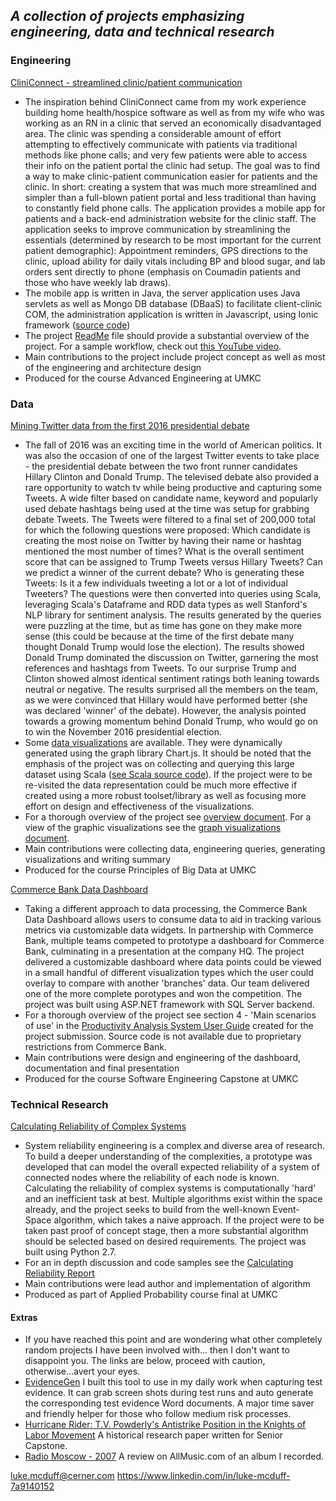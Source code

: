 _A collection of projects emphasizing engineering, data and technical research_
---

### Engineering

[CliniConnect - streamlined clinic/patient communication](https://github.com/ljm7b2/Portfolio/tree/master/ASESP16_CliniConnect_1-master)
* The inspiration behind CliniConnect came from my work experience building home health/hospice software as well as from my wife who was working as an RN in a clinic that served an economically disadvantaged area. The clinic was spending a considerable amount of effort attempting to effectively communicate with patients via traditional methods like phone calls; and very few patients were able to access their info on the patient portal the clinic had setup. The goal was to find a way to make clinic-patient communication easier for patients and the clinic. In short: creating a system that was much more streamlined and simpler than a full-blown patient portal and less traditional than having to constantly field phone calls. The application provides a mobile app for patients and a back-end administration website for the clinic staff. The application seeks to improve communication by streamlining the essentials (determined by research to be most important for the current patient demographic): Appointment reminders, GPS directions to the clinic, upload ability for daily vitals including BP and blood sugar, and lab orders sent directly to phone (emphasis on Coumadin patients and those who have weekly lab draws). 
* The mobile app is written in Java, the server application uses Java servlets as well as Mongo DB database (DBaaS) to facilitate client-clinic COM, the administration application is written in Javascript, using Ionic framework ([source code](https://github.com/ljm7b2/Portfolio/tree/master/ASESP16_CliniConnect_1-master/Source))
* The project [ReadMe](https://github.com/ljm7b2/Portfolio/blob/master/ASESP16_CliniConnect_1-master/README.md) file should provide a substantial overview of the project. For a sample workflow, check out [this YouTube video](https://www.youtube.com/watch?v=5t4kIitnlH0).
* Main contributions to the project include project concept as well as most of the engineering and architecture design
* Produced for the course Advanced Engineering at UMKC 

### Data

[Mining Twitter data from the first 2016 presidential debate](https://github.com/ljm7b2/Portfolio/tree/master/Mining%20Twitter%20data%20from%20the%202016%20presidential%20debate) 
* The fall of 2016 was an exciting time in the world of American politics. It was also the occasion of one of the largest Twitter events to take place - the presidential debate between the two front runner candidates Hillary Clinton and Donald Trump. The televised debate also provided a rare opportunity to watch tv while being productive and capturing some Tweets. A wide filter based on candidate name, keyword and popularly used debate hashtags being used at the time was setup for grabbing debate Tweets. The Tweets were filtered to a final set of 200,000 total for which the following questions were proposed: Which candidate is creating the most noise on Twitter by having their name or hashtag mentioned the most number of times? What is the overall sentiment score that can be assigned to Trump Tweets versus Hillary Tweets? Can we predict a winner of the current debate? Who is generating these Tweets: Is it a few individuals tweeting a lot or a lot of individual Tweeters? The questions were then converted into queries using Scala, leveraging Scala's Dataframe and RDD data types as well Stanford's NLP library for sentiment analysis. The results generated by the queries were puzzling at the time, but as time has gone on they make more sense (this could be because at the time of the first debate many thought Donald Trump would lose the election). The results showed Donald Trump dominated the discussion on Twitter, garnering the most references and hashtags from Tweets. To our surprise Trump and Clinton showed almost identical sentiment ratings both leaning towards neutral or negative. The results surprised all the members on the team, as we were convinced that Hillary would have performed better (she was declared 'winner' of the debate). However, the analysis pointed towards a growing momentum behind Donald Trump, who would go on to win the November 2016 presidential election.
* Some [data visualizations](https://github.com/ljm7b2/Portfolio/blob/master/Mining%20Twitter%20data%20from%20the%202016%20presidential%20debate/Report%20Part%202.pdf) are available. They were dynamically generated using the graph library Chart.js. It should be noted that the emphasis of the project was on collecting and querying this large dataset using Scala ([see Scala source code](https://github.com/ljm7b2/Portfolio/tree/master/Mining%20Twitter%20data%20from%20the%202016%20presidential%20debate/Source%20Code/Word_Count_Tweet_Collector/src/main/scala)). If the project were to be re-visited the data representation could be much more effective if created using a more robust toolset/library as well as focusing more effort on design and effectiveness of the visualizations.
* For a thorough overview of the project see [overview document](https://github.com/ljm7b2/Portfolio/blob/master/Mining%20Twitter%20data%20from%20the%202016%20presidential%20debate/Report%20Part%201.pdf). For a view of the graphic visualizations see the [graph visualizations document](https://github.com/ljm7b2/Portfolio/blob/master/Mining%20Twitter%20data%20from%20the%202016%20presidential%20debate/Report%20Part%202.pdf).
* Main contributions were collecting data, engineering queries, generating visualizations and writing summary
* Produced for the course Principles of Big Data at UMKC

[Commerce Bank Data Dashboard](https://github.com/ljm7b2/Portfolio/tree/master/Commerce%20Bank%20Data%20Dashboard)
* Taking a different approach to data processing, the Commerce Bank Data Dashboard allows users to consume data to aid in tracking various metrics via customizable data widgets. In partnership with Commerce Bank, multiple teams competed to prototype a dashboard for Commerce Bank, culminating in a presentation at the company HQ. The project delivered a customizable dashboard where data points could be viewed in a small handful of different visualization types which the user could overlay to compare with another 'branches' data. Our team delivered one of the more complete porotypes and won the competition. The project was built using ASP.NET framework with SQL Server backend.  
* For a thorough overview of the project see section 4 - 'Main scenarios of use' in the [Productivity Analysis System User Guide](https://github.com/ljm7b2/Portfolio/blob/master/Commerce%20Bank%20Data%20Dashboard/Productivity%20Analysis%20System%20User%20Guide.pdf) created for the project submission. Source code is not available due to proprietary restrictions from Commerce Bank.
* Main contributions were design and engineering of the dashboard, documentation and final presentation
* Produced for the course Software Engineering Capstone at UMKC
### Technical Research

[Calculating Reliability of Complex Systems](https://github.com/ljm7b2/Portfolio/tree/master/Calculating%20Reliability%20of%20Complex%20Systems)
* System reliability engineering is a complex and diverse area of research. To build a deeper understanding of the complexities, a prototype was developed that can model the overall expected reliability of a system of connected nodes where the reliability of each node is known. Calculating the reliability of complex systems is computationally 'hard' and an inefficient task at best. Multiple algorithms exist within the space already, and the project seeks to build from the well-known Event-Space algorithm, which takes a naive approach. If the project were to be taken past proof of concept stage, then a more substantial algorithm should be selected based on desired requirements. The project was built using Python 2.7.  
* For an in depth discussion and code samples see the [Calculating Reliability Report](https://github.com/ljm7b2/Portfolio/blob/master/Calculating%20Reliability%20of%20Complex%20Systems/Calculating%20Reliability%20of%20Complex%20Systems.pdf)
* Main contributions were lead author and implementation of algorithm
* Produced as part of Applied Probability course final at UMKC

#### Extras
* If you have reached this point and are wondering what other completely random projects I have been involved with... then I don't want to disappoint you. The links are below, proceed with caution, otherwise...avert your eyes.
* [EvidenceGen](https://github.com/ljm7b2/EvidenceGen) I built this tool to use in my daily work when capturing test evidence. It can grab screen shots during test runs and auto generate the corresponding test evidence Word documents. A major time saver and friendly helper for those who follow medium risk processes. 
* [Hurricane Rider: T.V. Powderly's Antistrike Position in the Knights of
Labor Movement](https://drive.google.com/open?id=1wL4bWhYrY7mHewA04KlpzoI3L4mxfgV4) A historical research paper written for Senior Capstone.
* [Radio Moscow - 2007](https://www.allmusic.com/album/radio-moscow-mw0000738205) A review on AllMusic.com of an album I recorded.


luke.mcduff@cerner.com
https://www.linkedin.com/in/luke-mcduff-7a9140152
